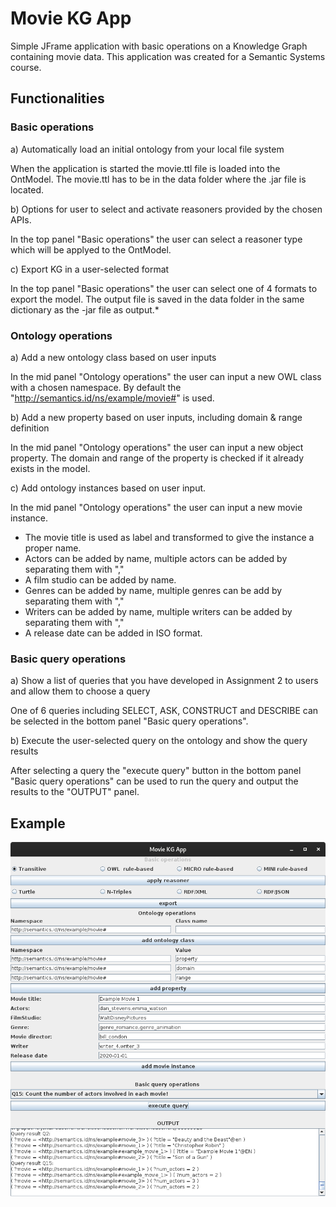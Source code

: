 # Movie KG App

Simple JFrame application with basic operations on a Knowledge Graph containing movie data.
This application was created for a Semantic Systems course.

## Functionalities

### Basic operations

a) Automatically load an initial ontology from your local file system

When the application is started the movie.ttl file is loaded into the OntModel.
The movie.ttl has to be in the data folder where the .jar file is located.

b) Options for user to select and activate reasoners provided by the chosen APIs.

In the top panel "Basic operations" the user can select a reasoner type which will be applyed to the OntModel.

c) Export KG in a user-selected format

In the top panel "Basic operations" the user can select one of 4 formats to export the model.
The output file is saved in the data folder in the same dictionary as the -jar file as output.*

### Ontology operations

a) Add a new ontology class based on user inputs

In the mid panel "Ontology operations" the user can input a new OWL class with a chosen namespace. By default the "http://semantics.id/ns/example/movie#" is used.

b) Add a new property based on user inputs, including domain & range definition

In the mid panel "Ontology operations" the user can input a new object property. The domain and range of the property is checked if it already exists in the model.

c) Add ontology instances based on user input.

In the mid panel "Ontology operations" the user can input a new movie instance.
- The movie title is used as label and transformed to give the instance a proper name.
- Actors can be added by name, multiple actors can be added by separating them with ","
- A film studio can be added by name.
- Genres can be added by name, multiple genres can be add by separating them with ","
- Writers can be added by name, multiple writers can be added by separating them with ","
- A release date can be added in ISO format.

### Basic query operations

a) Show a list of queries that you have developed in Assignment 2 to users and allow
them to choose a query

One of 6 queries including SELECT, ASK, CONSTRUCT and DESCRIBE can be selected in the bottom panel "Basic query operations".

b) Execute the user-selected query on the ontology and show the query results

After selecting a query the "execute query" button in the bottom panel "Basic query operations" can be used to run the query and output the results to the "OUTPUT" panel.

## Example

![Alt text](Example_image.png?raw=true "Movie KG App")